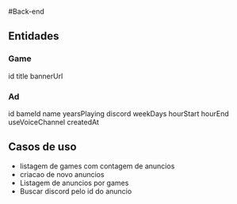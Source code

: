 #Back-end

## Entidades

### Game

id
title
bannerUrl


### Ad

id
bameId
name
yearsPlaying
discord
weekDays
hourStart
hourEnd
useVoiceChannel
createdAt

## Casos de uso

- listagem de games com contagem de anuncios
- criacao de novo anuncios
- Listagem de anuncios por games
- Buscar discord pelo id do anuncio